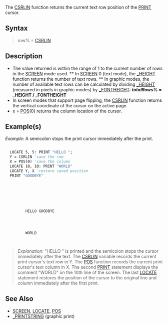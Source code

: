 The [CSRLIN](CSRLIN) function returns the current text row position of the [PRINT](PRINT) cursor.



## Syntax

>  row% = [CSRLIN](CSRLIN)


## Description

*  The value returned is within the range of 1 to the current number of rows in the [SCREEN](SCREEN) mode used.
** In [SCREEN](SCREEN) 0 (text mode), the [_HEIGHT](_HEIGHT) function returns the number of text rows.
** In graphic modes, the number of available text rows can be calculated by dividing [_HEIGHT](_HEIGHT) (measured in pixels in graphic modes) by [_FONTHEIGHT](_FONTHEIGHT): ***totalRows%* = _HEIGHT / _FONTHEIGHT**
*  In screen modes that support page flipping, the [CSRLIN](CSRLIN) function returns the vertical coordinate of the cursor on the active page.
* x = [POS](POS)(0) returns the column location of the cursor.


## Example(s)

*Example:* A semicolon stops the print cursor immediately after the print.

```vb

  LOCATE 5, 5: PRINT "HELLO ";
  Y = CSRLIN 'save the row
  X = POS(0) 'save the column  
  LOCATE 10, 10: PRINT "WORLD"
  LOCATE Y, X 'restore saved position
  PRINT "GOODBYE" 

```


```text






         HELLO GOODBYE




         WORLD



```

> *Explanation:* "HELLO " is printed and the semicolon stops the cursor immediately after the text. The [CSRLIN](CSRLIN) variable records the current print cursor's text row in Y. The [POS](POS) function records the current print cursor's text column in X. The second [PRINT](PRINT) statement displays the comment "WORLD" on the 10th line of the screen. The last [LOCATE](LOCATE) statement restores the position of the cursor to the original line and column immediately after the first print.


## See Also

* [SCREEN](SCREEN), [LOCATE](LOCATE), [POS](POS)
* [_PRINTSTRING](_PRINTSTRING) (graphic print)




